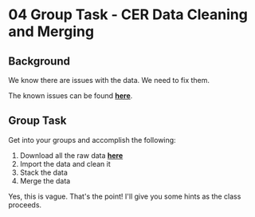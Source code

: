 # 04 Group Task - CER Data Cleaning and Merging

## Background

We know there are issues with the data. We need to fix them.

The known issues can be found [**here**](http://www.ucd.ie/issda/data/commissionforenergyregulationcer/).

## Group Task

Get into your groups and accomplish the following:

1. Download all the raw data [**here**](https://www.dropbox.com/sh/1srhgvqywye06a7/AACQ2j7r11wCfoY8HcpsHelfa?dl=0)
2. Import the data and clean it
3. Stack the data
4. Merge the data

Yes, this is vague. That's the point! I'll give you some hints as the class proceeds.
